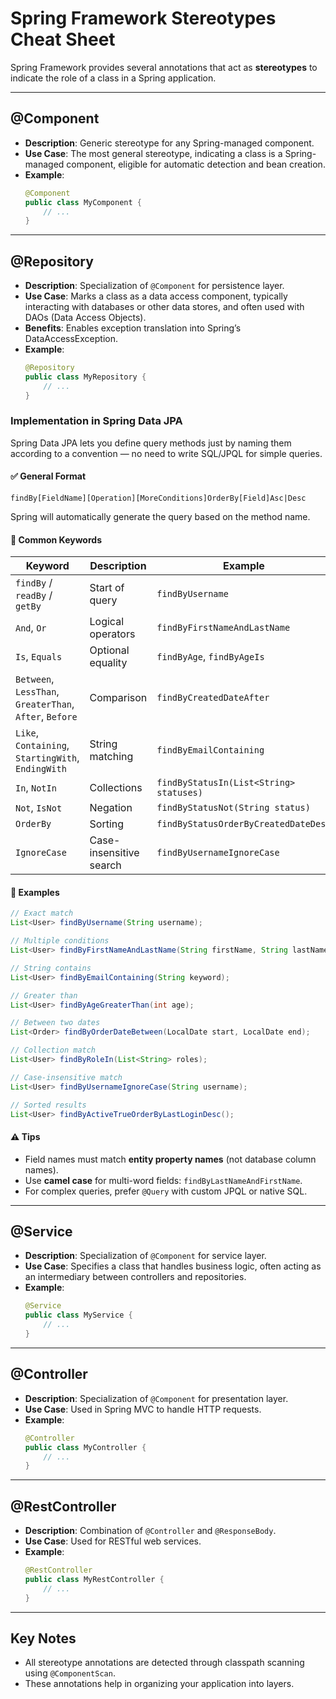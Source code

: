
# Spring Framework Stereotypes Cheat Sheet

Spring Framework provides several annotations that act as **stereotypes** to indicate the role of a class in a Spring application.

---

## @Component
- **Description**: Generic stereotype for any Spring-managed component.
- **Use Case**: The most general stereotype, indicating a class is a Spring-managed component, eligible for automatic detection and bean creation.
- **Example**:
  ```java
  @Component
  public class MyComponent {
      // ...
  }
  ```

---

## @Repository
- **Description**: Specialization of `@Component` for persistence layer.
- **Use Case**: Marks a class as a data access component, typically interacting with databases or other data stores, and often used with DAOs (Data Access Objects).
- **Benefits**: Enables exception translation into Spring’s DataAccessException.
- **Example**:
  ```java
  @Repository
  public class MyRepository {
      // ...
  }
  ```

### Implementation in Spring Data JPA

Spring Data JPA lets you define query methods just by naming them according to a convention — no need to write SQL/JPQL for simple queries.

#### ✅ General Format

```
findBy[FieldName][Operation][MoreConditions]OrderBy[Field]Asc|Desc
```

Spring will automatically generate the query based on the method name.


#### 🔑 Common Keywords

| Keyword                                                 | Description             | Example                                 |
| ------------------------------------------------------- | ----------------------- | --------------------------------------- |
| `findBy` / `readBy` / `getBy`                           | Start of query          | `findByUsername`                        |
| `And`, `Or`                                             | Logical operators       | `findByFirstNameAndLastName`            |
| `Is`, `Equals`                                          | Optional equality       | `findByAge`, `findByAgeIs`              |
| `Between`, `LessThan`, `GreaterThan`, `After`, `Before` | Comparison              | `findByCreatedDateAfter`                |
| `Like`, `Containing`, `StartingWith`, `EndingWith`      | String matching         | `findByEmailContaining`                 |
| `In`, `NotIn`                                           | Collections             | `findByStatusIn(List<String> statuses)` |
| `Not`, `IsNot`                                          | Negation                | `findByStatusNot(String status)`        |
| `OrderBy`                                               | Sorting                 | `findByStatusOrderByCreatedDateDesc`    |
| `IgnoreCase`                                            | Case-insensitive search | `findByUsernameIgnoreCase`              |


#### 📘 Examples

```java
// Exact match
List<User> findByUsername(String username);

// Multiple conditions
List<User> findByFirstNameAndLastName(String firstName, String lastName);

// String contains
List<User> findByEmailContaining(String keyword);

// Greater than
List<User> findByAgeGreaterThan(int age);

// Between two dates
List<Order> findByOrderDateBetween(LocalDate start, LocalDate end);

// Collection match
List<User> findByRoleIn(List<String> roles);

// Case-insensitive match
List<User> findByUsernameIgnoreCase(String username);

// Sorted results
List<User> findByActiveTrueOrderByLastLoginDesc();
```

#### ⚠️ Tips

* Field names must match **entity property names** (not database column names).
* Use **camel case** for multi-word fields: `findByLastNameAndFirstName`.
* For complex queries, prefer `@Query` with custom JPQL or native SQL.

---

## @Service
- **Description**: Specialization of `@Component` for service layer.
- **Use Case**: Specifies a class that handles business logic, often acting as an intermediary between controllers and repositories.
- **Example**:
  ```java
  @Service
  public class MyService {
      // ...
  }
  ```

---

## @Controller
- **Description**: Specialization of `@Component` for presentation layer.
- **Use Case**: Used in Spring MVC to handle HTTP requests.
- **Example**:
  ```java
  @Controller
  public class MyController {
      // ...
  }
  ```

---

## @RestController
- **Description**: Combination of `@Controller` and `@ResponseBody`.
- **Use Case**: Used for RESTful web services.
- **Example**:
  ```java
  @RestController
  public class MyRestController {
      // ...
  }
  ```

---

## Key Notes
- All stereotype annotations are detected through classpath scanning using `@ComponentScan`.
- These annotations help in organizing your application into layers.

